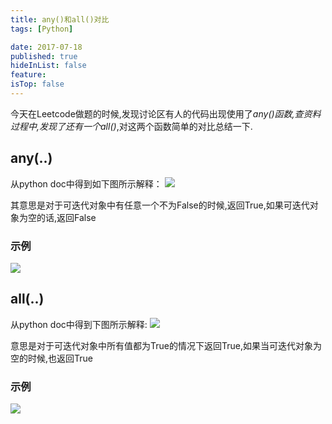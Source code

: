 ```yaml
---
title: any()和all()对比
tags: [Python]

date: 2017-07-18
published: true
hideInList: false
feature: 
isTop: false
---
```








今天在Leetcode做题的时候,发现讨论区有人的代码出现使用了*any()*函数,查资料过程中,发现了还有一个*all()*,对这两个函数简单的对比总结一下.

## **any(..)**
从python doc中得到如下图所示解释：
![](http://ww1.sinaimg.cn/large/006wYWbGly1fho2144raoj30ft0323yb.jpg)

其意思是对于可迭代对象中有任意一个不为False的时候,返回True,如果可迭代对象为空的话,返回False

### 示例
![](http://ww1.sinaimg.cn/large/006wYWbGly1fho25rwjqwj30fu03ga9u.jpg)

## **all(..)**
从python doc中得到下图所示解释:
![](http://ww1.sinaimg.cn/large/006wYWbGly1fho26v2fy8j30ft0390sj.jpg)

意思是对于可迭代对象中所有值都为True的情况下返回True,如果当可迭代对象为空的时候,也返回True

### 示例

![](http://ww1.sinaimg.cn/large/006wYWbGly1fho2ablm65j30fv03c3ya.jpg)
